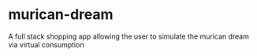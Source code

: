 # murican-dream
A full stack shopping app allowing the user to simulate the murican dream via virtual consumption

